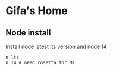 # Gifa's Home

## Node install

Install node latest lts version and node 14

```
n lts
n 14 # need rosetta for M1
```
